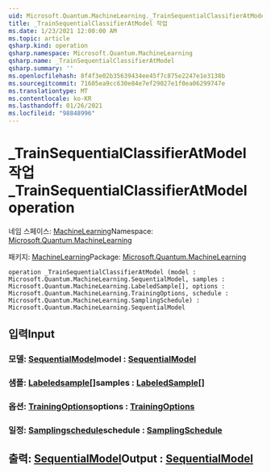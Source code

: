 ```yaml
---
uid: Microsoft.Quantum.MachineLearning._TrainSequentialClassifierAtModel
title: _TrainSequentialClassifierAtModel 작업
ms.date: 1/23/2021 12:00:00 AM
ms.topic: article
qsharp.kind: operation
qsharp.namespace: Microsoft.Quantum.MachineLearning
qsharp.name: _TrainSequentialClassifierAtModel
qsharp.summary: ''
ms.openlocfilehash: 8f4f3e02b35639434ee45f7c875e2247e1e3138b
ms.sourcegitcommit: 71605ea9cc630e84e7ef29027e1f0ea06299747e
ms.translationtype: MT
ms.contentlocale: ko-KR
ms.lasthandoff: 01/26/2021
ms.locfileid: "98848996"
---
```

# <a name="_trainsequentialclassifieratmodel-operation"></a><span data-ttu-id="0ccc4-102">_TrainSequentialClassifierAtModel 작업</span><span class="sxs-lookup"><span data-stu-id="0ccc4-102">_TrainSequentialClassifierAtModel operation</span></span>

<span data-ttu-id="0ccc4-103">네임 스페이스: [MachineLearning](xref:Microsoft.Quantum.MachineLearning)</span><span class="sxs-lookup"><span data-stu-id="0ccc4-103">Namespace: [Microsoft.Quantum.MachineLearning](xref:Microsoft.Quantum.MachineLearning)</span></span>

<span data-ttu-id="0ccc4-104">패키지: [MachineLearning](https://nuget.org/packages/Microsoft.Quantum.MachineLearning)</span><span class="sxs-lookup"><span data-stu-id="0ccc4-104">Package: [Microsoft.Quantum.MachineLearning](https://nuget.org/packages/Microsoft.Quantum.MachineLearning)</span></span>




```qsharp
operation _TrainSequentialClassifierAtModel (model : Microsoft.Quantum.MachineLearning.SequentialModel, samples : Microsoft.Quantum.MachineLearning.LabeledSample[], options : Microsoft.Quantum.MachineLearning.TrainingOptions, schedule : Microsoft.Quantum.MachineLearning.SamplingSchedule) : Microsoft.Quantum.MachineLearning.SequentialModel
```


## <a name="input"></a><span data-ttu-id="0ccc4-105">입력</span><span class="sxs-lookup"><span data-stu-id="0ccc4-105">Input</span></span>

### <a name="model--sequentialmodel"></a><span data-ttu-id="0ccc4-106">모델: [SequentialModel](xref:Microsoft.Quantum.MachineLearning.SequentialModel)</span><span class="sxs-lookup"><span data-stu-id="0ccc4-106">model : [SequentialModel](xref:Microsoft.Quantum.MachineLearning.SequentialModel)</span></span>




### <a name="samples--labeledsample"></a><span data-ttu-id="0ccc4-107">샘플: [Labeledsample](xref:Microsoft.Quantum.MachineLearning.LabeledSample)[]</span><span class="sxs-lookup"><span data-stu-id="0ccc4-107">samples : [LabeledSample](xref:Microsoft.Quantum.MachineLearning.LabeledSample)[]</span></span>




### <a name="options--trainingoptions"></a><span data-ttu-id="0ccc4-108">옵션: [TrainingOptions](xref:Microsoft.Quantum.MachineLearning.TrainingOptions)</span><span class="sxs-lookup"><span data-stu-id="0ccc4-108">options : [TrainingOptions](xref:Microsoft.Quantum.MachineLearning.TrainingOptions)</span></span>




### <a name="schedule--samplingschedule"></a><span data-ttu-id="0ccc4-109">일정: [Samplingschedule](xref:Microsoft.Quantum.MachineLearning.SamplingSchedule)</span><span class="sxs-lookup"><span data-stu-id="0ccc4-109">schedule : [SamplingSchedule](xref:Microsoft.Quantum.MachineLearning.SamplingSchedule)</span></span>





## <a name="output--sequentialmodel"></a><span data-ttu-id="0ccc4-110">출력: [SequentialModel](xref:Microsoft.Quantum.MachineLearning.SequentialModel)</span><span class="sxs-lookup"><span data-stu-id="0ccc4-110">Output : [SequentialModel](xref:Microsoft.Quantum.MachineLearning.SequentialModel)</span></span>

